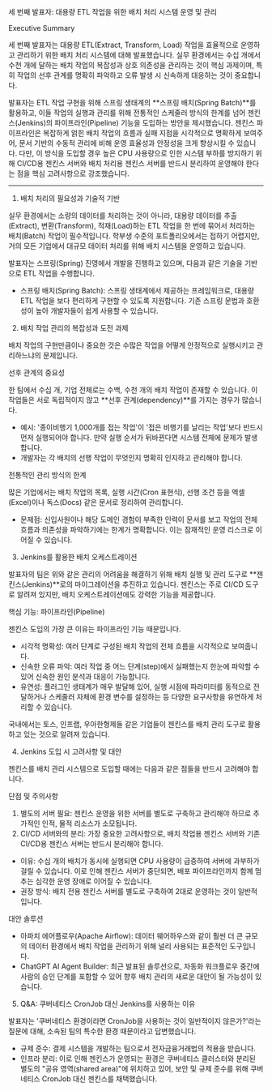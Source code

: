 세 번째 발표자: 대용량 ETL 작업을 위한 배치 처리 시스템 운영 및 관리

Executive Summary

세 번째 발표자는 대용량 ETL(Extract, Transform, Load) 작업을 효율적으로 운영하고 관리하기 위한 배치 처리 시스템에 대해 발표했습니다. 실무 환경에서는 수십 개에서 수천 개에 달하는 배치 작업의 복잡성과 상호 의존성을 관리하는 것이 핵심 과제이며, 특히 작업의 선후 관계를 명확히 파악하고 오류 발생 시 신속하게 대응하는 것이 중요합니다.

발표자는 ETL 작업 구현을 위해 스프링 생태계의 **스프링 배치(Spring Batch)**를 활용하고, 이들 작업의 실행과 관리를 위해 전통적인 스케줄러 방식의 한계를 넘어 젠킨스(Jenkins)의 파이프라인(Pipeline) 기능을 도입하는 방안을 제시했습니다. 젠킨스 파이프라인은 복잡하게 얽힌 배치 작업의 흐름과 실패 지점을 시각적으로 명확하게 보여주어, 문서 기반의 수동적 관리에 비해 운영 효율성과 안정성을 크게 향상시킬 수 있습니다. 다만, 이 방식을 도입할 경우 높은 CPU 사용량으로 인한 시스템 부하를 방지하기 위해 CI/CD용 젠킨스 서버와 배치 처리용 젠킨스 서버를 반드시 분리하여 운영해야 한다는 점을 핵심 고려사항으로 강조했습니다.


--------------------------------------------------------------------------------


1. 배치 처리의 필요성과 기술적 기반

실무 환경에서는 소량의 데이터를 처리하는 것이 아니라, 대용량 데이터를 추출(Extract), 변환(Transform), 적재(Load)하는 ETL 작업을 한 번에 묶어서 처리하는 배치(Batch) 작업이 필수적입니다. 학부생 수준의 포트폴리오에서는 접하기 어렵지만, 거의 모든 기업에서 대규모 데이터 처리를 위해 배치 시스템을 운영하고 있습니다.

발표자는 스프링(Spring) 진영에서 개발을 진행하고 있으며, 다음과 같은 기술을 기반으로 ETL 작업을 수행합니다.

* 스프링 배치(Spring Batch): 스프링 생태계에서 제공하는 프레임워크로, 대용량 ETL 작업을 보다 편리하게 구현할 수 있도록 지원합니다. 기존 스프링 문법과 호환성이 높아 개발자들이 쉽게 사용할 수 있습니다.

2. 배치 작업 관리의 복잡성과 도전 과제

배치 작업의 구현만큼이나 중요한 것은 수많은 작업을 어떻게 안정적으로 실행시키고 관리하느냐의 문제입니다.

선후 관계의 중요성

한 팀에서 수십 개, 기업 전체로는 수백, 수천 개의 배치 작업이 존재할 수 있습니다. 이 작업들은 서로 독립적이지 않고 **선후 관계(dependency)**를 가지는 경우가 많습니다.

* 예시: '종이비행기 1,000개를 접는 작업'이 '접은 비행기를 날리는 작업'보다 반드시 먼저 실행되어야 합니다. 만약 실행 순서가 뒤바뀐다면 시스템 전체에 문제가 발생합니다.
* 개발자는 각 배치의 선행 작업이 무엇인지 명확히 인지하고 관리해야 합니다.

전통적인 관리 방식의 한계

많은 기업에서는 배치 작업의 목록, 실행 시간(Cron 표현식), 선행 조건 등을 엑셀(Excel)이나 독스(Docs) 같은 문서로 정리하여 관리합니다.

* 문제점: 신입사원이나 해당 도메인 경험이 부족한 인력이 문서를 보고 작업의 전체 흐름과 의존성을 파악하기에는 한계가 명확합니다. 이는 잠재적인 운영 리스크로 이어질 수 있습니다.

3. Jenkins를 활용한 배치 오케스트레이션

발표자의 팀은 위와 같은 관리의 어려움을 해결하기 위해 배치 실행 및 관리 도구로 **젠킨스(Jenkins)**로의 마이그레이션을 추진하고 있습니다. 젠킨스는 주로 CI/CD 도구로 알려져 있지만, 배치 오케스트레이션에도 강력한 기능을 제공합니다.

핵심 기능: 파이프라인(Pipeline)

젠킨스 도입의 가장 큰 이유는 파이프라인 기능 때문입니다.

* 시각적 명확성: 여러 단계로 구성된 배치 작업의 전체 흐름을 시각적으로 보여줍니다.
* 신속한 오류 파악: 여러 작업 중 어느 단계(step)에서 실패했는지 한눈에 파악할 수 있어 신속한 원인 분석과 대응이 가능합니다.
* 유연성: 플러그인 생태계가 매우 발달해 있어, 실행 시점에 파라미터를 동적으로 전달하거나 스케줄러 자체에 환경 변수를 설정하는 등 다양한 요구사항을 유연하게 처리할 수 있습니다.

국내에서는 토스, 인프랩, 우아한형제들 같은 기업들이 젠킨스를 배치 관리 도구로 활용하고 있는 것으로 알려져 있습니다.

4. Jenkins 도입 시 고려사항 및 대안

젠킨스를 배치 관리 시스템으로 도입할 때에는 다음과 같은 점들을 반드시 고려해야 합니다.

단점 및 주의사항

1. 별도의 서버 필요: 젠킨스 운영을 위한 서버를 별도로 구축하고 관리해야 하므로 추가적인 인적, 물적 리소스가 소모됩니다.
2. CI/CD 서버와의 분리: 가장 중요한 고려사항으로, 배치 작업용 젠킨스 서버와 기존 CI/CD용 젠킨스 서버는 반드시 분리해야 합니다.
  * 이유: 수십 개의 배치가 동시에 실행되면 CPU 사용량이 급증하여 서버에 과부하가 걸릴 수 있습니다. 이로 인해 젠킨스 서버가 중단되면, 배포 파이프라인까지 함께 멈추는 심각한 운영 장애로 이어질 수 있습니다.
  * 권장 방식: 배치 전용 젠킨스 서버를 별도로 구축하여 2대로 운영하는 것이 일반적입니다.

대안 솔루션

* 아파치 에어플로우(Apache Airflow): 데이터 웨어하우스와 같이 훨씬 더 큰 규모의 데이터 환경에서 배치 작업을 관리하기 위해 널리 사용되는 표준적인 도구입니다.
* ChatGPT AI Agent Builder: 최근 발표된 솔루션으로, 자동화 워크플로우 중간에 사람의 승인 단계를 포함할 수 있어 향후 배치 관리의 새로운 대안이 될 가능성이 있습니다.

5. Q&A: 쿠버네티스 CronJob 대신 Jenkins를 사용하는 이유

발표자는 '쿠버네티스 환경이라면 CronJob을 사용하는 것이 일반적이지 않은가?'라는 질문에 대해, 소속된 팀의 특수한 환경 때문이라고 답변했습니다.

* 규제 준수: 결제 시스템을 개발하는 팀으로서 전자금융거래법의 적용을 받습니다.
* 인프라 분리: 이로 인해 젠킨스가 운영되는 환경은 쿠버네티스 클러스터와 분리된 별도의 "공유 영역(shared area)"에 위치하고 있어, 보안 및 규제 준수를 위해 쿠버네티스 CronJob 대신 젠킨스를 채택했습니다.
